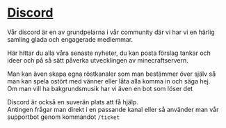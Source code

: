 # [Discord](http://discord.ekstammen.nu)
Vår discord är en av grundpelarna i vår community där vi har vi en härlig samling glada och engagerade medlemmar.  

Här hittar du alla våra senaste nyheter, du kan posta förslag tankar och ideer och på så sätt påverka utvecklingen av minecraftservern.  
  
Man kan även skapa egna röstkanaler som man bestämmer över själv så man kan spela ostört med vänner eller låta alla komma in och säga hej.  
Om man vill ha bakgrundsmusik har vi även en bot som löser det
  
Discord är också en suverän plats att få hjälp.  
Antingen frågar man direkt i en passande kanal eller så använder man vår supportbot genom kommandot `/ticket`